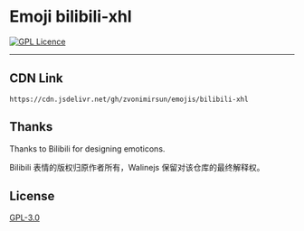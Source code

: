 # Emoji bilibili-xhl

[![GPL Licence](https://cdn.jsdelivr.net/gh/MHuiG/imgbed/github/gpl.svg)](https://opensource.org/licenses/GPL-3.0/)

---

## CDN Link

```
https://cdn.jsdelivr.net/gh/zvonimirsun/emojis/bilibili-xhl
```

## Thanks

Thanks to Bilibili for designing emoticons.

Bilibili 表情的版权归原作者所有，Walinejs 保留对该仓库的最终解释权。

## License

[GPL-3.0](https://github.com/walinejs/emojis/blob/main/LICENSE)
